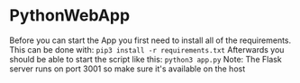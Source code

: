 # PythonWebApp
Before you can start the App you first need to install all of the requirements. This can be done with:
```pip3 install -r requirements.txt```
Afterwards you should be able to start the script like this:
```python3 app.py```
Note: The Flask server runs on port 3001 so make sure it's available on the host 
